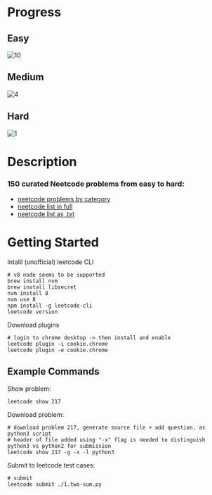 # Progress

## Easy

![10](https://progress-bar.dev/10/?scale=28&suffix=/28)

## Medium

![4](https://progress-bar.dev/4/?scale=101&suffix=/101)

## Hard

![1](https://progress-bar.dev/1/?scale=21&suffix=/21)

# Description

### 150 curated Neetcode problems from easy to hard:

-   [neetcode problems by category](https://neetcode.io/practice)
-   [neetcode list in full](https://leetcode.com/list/rr2ss0g5/)
-   [neetcode list as .txt](neetcode.txt)

# Getting Started

Intalll (unofficial) leetcode CLI

    # v8 node seems to be supported
    brew install nvm
    brew install libsecret   
    nvm install 8
    nvm use 8
    npm install -g leetcode-cli
    leetcode version

Download plugins

    # login to chrome desktop -> then install and enable
    leetcode plugin -i cookie.chrome
    leetcode plugin -e cookie.chrome

## Example Commands

Show problem:

    leetcode show 217

Download problem:

    # download problem 217, generate source file + add question, as python3 script
    # header of file added using "-x" flag is needed to distinguish python3 vs python2 for submission
    leetcode show 217 -g -x -l python3 

Submit to leetcode test cases:

    # submit
    leetcode submit ./1.two-sum.py
